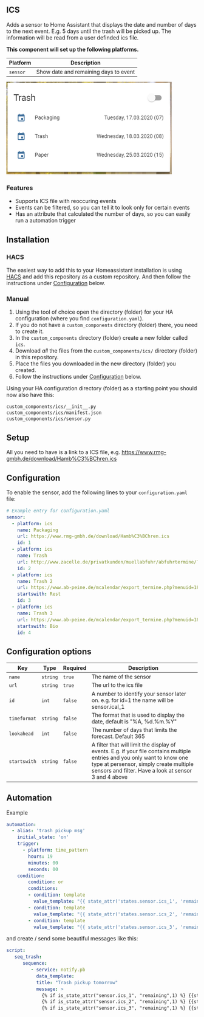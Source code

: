 ## ICS

Adds a sensor to Home Assistant that displays the date and number of days to the next event. 
E.g. 5 days until the trash will be picked up. The information will be read from a user definded 
ics file.

**This component will set up the following platforms.**

Platform | Description
-- | --
`sensor` | Show date and remaining days to event

![Example](example.png)

### Features

- Supports ICS file with reoccuring events
- Events can be filtered, so you can tell it to look only for certain events
- Has an attribute that calculated the number of days, so you can easily run a automation trigger

## Installation

### HACS

The easiest way to add this to your Homeassistant installation is using [HACS](https://custom-components.github.io/hacs/) and add this repository as a custom repository. And then follow the instructions under [Configuration](#configuration) below.

### Manual

1. Using the tool of choice open the directory (folder) for your HA configuration (where you find `configuration.yaml`).
2. If you do not have a `custom_components` directory (folder) there, you need to create it.
3. In the `custom_components` directory (folder) create a new folder called `ics`.
4. Download _all_ the files from the `custom_components/ics/` directory (folder) in this repository.
5. Place the files you downloaded in the new directory (folder) you created.
6. Follow the instructions under [Configuration](#configuration) below.

Using your HA configuration directory (folder) as a starting point you should now also have this:

```text
custom_components/ics/__init__.py
custom_components/ics/manifest.json
custom_components/ics/sensor.py
```

## Setup

All you need to have is a link to a ICS file, e.g. https://www.rmg-gmbh.de/download/Hamb%C3%BChren.ics

##  Configuration 

To enable the sensor, add the following lines to your `configuration.yaml` file:

```yaml
# Example entry for configuration.yaml
sensor:
  - platform: ics
    name: Packaging
    url: https://www.rmg-gmbh.de/download/Hamb%C3%BChren.ics
    id: 1
  - platform: ics
    name: Trash
    url: http://www.zacelle.de/privatkunden/muellabfuhr/abfuhrtermine/?tx_ckcellextermine_pi1%5Bot%5D=148&tx_ckcellextermine_pi1%5Bics%5D=0&tx_ckcellextermine_pi1%5Bstartingpoint%5D=234&type=3333
    id: 2
  - platform: ics
    name: Trash 2
    url: https://www.ab-peine.de/mcalendar/export_termine.php?menuid=185&area=141&year=2020
    startswith: Rest
    id: 3
  - platform: ics
    name: Trash 3
    url: https://www.ab-peine.de/mcalendar/export_termine.php?menuid=185&area=141&year=2020
    startswith: Bio
    id: 4
```

## Configuration options

Key | Type | Required | Description
-- | -- | -- | --
`name` | `string` | `true` | The name of the sensor
`url` | `string` | `true` | The url to the ics file
`id` | `int` | `false` | A number to identify your sensor later on. e.g. for id=1 the name will be sensor.ical_1
`timeformat` | `string` | `false` | The format that is used to display the date, default is "%A, %d.%m.%Y"
`lookahead` | `int` | `false` | The number of days that limits the forecast. Default 365
`startswith` | `string` | `false` | A filter that will limit the display of events. E.g. if your file contains multiple entries and you only want to know one type at persensor, simply create multiple sensors and filter. Have a look at sensor 3 and 4 above

## Automation

Example 

```yaml
automation:
  - alias: 'trash pickup msg'
    initial_state: 'on'
    trigger:
      - platform: time_pattern
        hours: 19
        minutes: 00
        seconds: 00
    condition:
        condition: or
        conditions:
        - condition: template
          value_template: "{{ state_attr('states.sensor.ics_1', 'remaining') == "1" }}"
        - condition: template
          value_template: "{{ state_attr('states.sensor.ics_2', 'remaining') == "1" }}"
        - condition: template
          value_template: "{{ state_attr('states.sensor.ics_3', 'remaining') == "1" }}"
```

and create / send some beautiful messages like this:

```yaml
script:
   seq_trash:
      sequence:
         - service: notify.pb
           data_template:
           title: "Trash pickup tomorrow"
           message: >
             {% if is_state_attr("sensor.ics_1", "remaining",1) %} {{states.sensor.ics_1.attributes.friendly_name}} pickup tomorrow.{% endif %}
             {% if is_state_attr("sensor.ics_2", "remaining",1) %} {{states.sensor.ics_2.attributes.friendly_name}} pickup tomorrow.{% endif %}
             {% if is_state_attr("sensor.ics_3", "remaining",1) %} {{states.sensor.ics_3.attributes.friendly_name}} pickup tomorrow.{% endif %}
```
